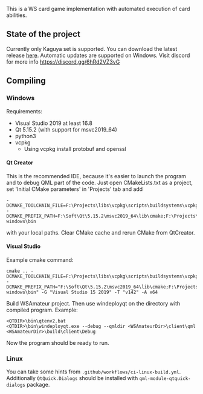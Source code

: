 This is a WS card game implementation with automated execution of card abilities.

## State of the project
Currently only Kaguya set is supported. You can download the latest release [here](https://github.com/longagofaraway/WSAmateur/releases). Automatic updates are supported on Windows. Visit discord for more info https://discord.gg/6hRd2VZ3vG

## Compiling

### Windows

Requirements: 
- Visual Studio 2019 at least 16.8
- Qt 5.15.2 (with support for msvc2019_64)
- python3
- vcpkg  
  - Using vcpkg install protobuf and openssl

#### Qt Creator

This is the recommended IDE, because it's easier to launch the program and to debug QML part of the code. Just open CMakeLists.txt as a project, set 'Initial CMake parameters' in 'Projects' tab and add 
```
-DCMAKE_TOOLCHAIN_FILE=F:\Projects\libs\vcpkg\scripts\buildsystems\vcpkg.cmake
-DCMAKE_PREFIX_PATH=F:\Soft\Qt\5.15.2\msvc2019_64\lib\cmake;F:\Projects\libs\vcpkg\installed\x64-windows\bin
```
with your local paths. Clear CMake cache and rerun CMake from QtCreator.

#### Visual Studio

Example cmake command:
```
cmake .. -DCMAKE_TOOLCHAIN_FILE=F:\Projects\libs\vcpkg\scripts\buildsystems\vcpkg.cmake -DCMAKE_PREFIX_PATH="F:\Soft\Qt\5.15.2\msvc2019_64\lib\cmake;F:\Projects\libs\vcpkg\installed\x64-windows\bin" -G "Visual Studio 15 2019" -T "v142" -A x64
```

Build WSAmateur project. Then use windeployqt on the directory with compiled program. Example:
```
<QTDIR>\bin\qtenv2.bat
<QTDIR>\bin\windeployqt.exe --debug --qmldir <WSAmateurDir>\client\qml <WSAmateurDir>\build\client\Debug
```

Now the program should be ready to run.

### Linux

You can take some hints from `.github/workflows/ci-linux-build.yml`. Additionally `QtQuick.Dialogs` should be installed with `qml-module-qtquick-dialogs` package.

